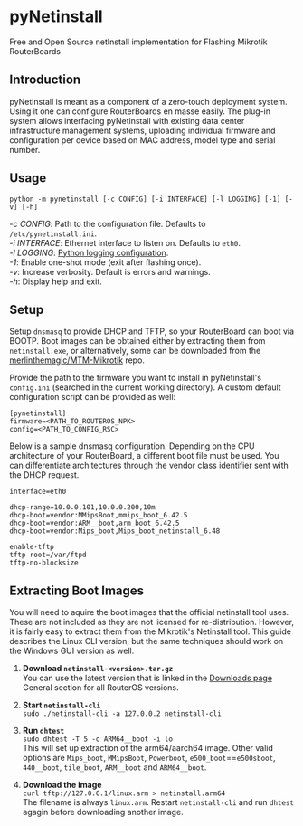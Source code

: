 # pyNetinstall

Free and Open Source netInstall implementation for Flashing Mikrotik RouterBoards


## Introduction

pyNetinstall is meant as a component of a zero-touch deployment system. Using it
one can configure RouterBoards en masse easily. The plug-in system allows
interfacing pyNetinstall with existing data center infrastructure management
systems, uploading individual firmware and configuration per device based on MAC
address, model type and serial number.


## Usage

`python -m pynetinstall [-c CONFIG] [-i INTERFACE] [-l LOGGING] [-1] [-v] [-h]`

*-c CONFIG*: Path to the configuration file. Defaults to `/etc/pynetinstall.ini`.  
*-i INTERFACE*: Ethernet interface to listen on. Defaults to `eth0`.  
*-l LOGGING*: [Python logging configuration].  
*-1*: Enable one-shot mode (exit after flashing once).  
*-v*: Increase verbosity. Default is errors and warnings.  
*-h*: Display help and exit.

[Python logging configuration]: https://docs.python.org/3/library/logging.config.html#logging-config-fileformat


## Setup

Setup `dnsmasq` to provide DHCP and TFTP, so your RouterBoard can boot via
BOOTP. Boot images can be obtained either by extracting them from
`netinstall.exe`, or alternatively, some can be downloaded from the
[merlinthemagic/MTM-Mikrotik] repo.

Provide the path to the firmware you want to install in pyNetinstall's
`config.ini` (searched in the current working directory). A custom default
configuration script can be provided as well:

```
[pynetinstall]
firmware=<PATH_TO_ROUTEROS_NPK>
config=<PATH_TO_CONFIG_RSC>
```

<!--
By setting `plugin=<python_module>:<a_class>` in `config.ini`, you can create a
custom Python module for dynamically fetching different configuration files by
matching the MAC address of the connected RouterBoard. The module will be
searched for in Python's path ($PWD, $PATH or $PYTHONPATH). This is not well
documented; please see the source at `pynetinstall/plugins/simple.py`.

More information on setting up dnsmasq can be obtained from here:
https://openwrt.org/toh/mikrotik/common#netboot_of_openwrt_uses_dhcpbootptftp
-->

[merlinthemagic/MTM-Mikrotik]: https://github.com/merlinthemagic/MTM-Mikrotik/tree/master/Docs/Examples/TFTP-Images

Below is a sample dnsmasq configuration. Depending on the CPU architecture of
your RouterBoard, a different boot file must be used. You can differentiate
architectures through the vendor class identifier sent with the DHCP request.

```
interface=eth0

dhcp-range=10.0.0.101,10.0.0.200,10m
dhcp-boot=vendor:MMipsBoot,mmips_boot_6.42.5
dhcp-boot=vendor:ARM__boot,arm_boot_6.42.5
dhcp-boot=vendor:Mips_boot,Mips_boot_netinstall_6.48

enable-tftp
tftp-root=/var/ftpd
tftp-no-blocksize
```

## Extracting Boot Images

You will need to aquire the boot images that the official netinstall tool uses.
These are not included as they are not licensed for re-distribution. However, it
is fairly easy to extract them from the Mikrotik's Netinstall tool. This guide
describes the Linux CLI version, but the same techniques should work on the
Windows GUI version as well.

1. **Download `netinstall-<version>.tar.gz`**  
   You can use the latest version that is linked in the [Downloads page] General
   section for all RouterOS versions.

2. **Start `netinstall-cli`**  
   `sudo ./netinstall-cli -a 127.0.0.2 netinstall-cli`  

3. **Run `dhtest`**  
   `sudo dhtest -T 5 -o ARM64__boot -i lo`  
   This will set up extraction of the arm64/aarch64 image. Other valid options
   are `Mips_boot`, `MMipsBoot`, `Powerboot`, `e500_boot`==`e500sboot`,
   `440__boot`, `tile_boot`, `ARM__boot` and `ARM64__boot`.

4. **Download the image**  
   `curl tftp://127.0.0.1/linux.arm > netinstall.arm64`  
   The filename is always `linux.arm`. Restart `netinstall-cli` and run `dhtest`
   agagin before downloading another image.

[Downloads page]: https://mikrotik.com/download
[Download Archive]: https://mikrotik.com/download/archive
